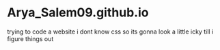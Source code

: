 # Arya_Salem09.github.io
trying to code a website
i dont know css so its gonna look a little icky till i figure things out
